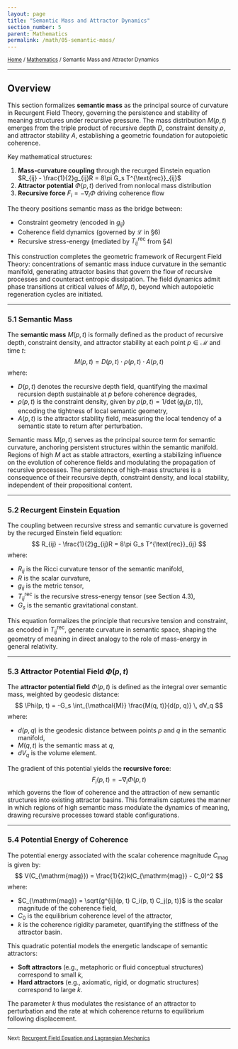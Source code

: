 ```yaml
---
layout: page
title: "Semantic Mass and Attractor Dynamics"
section_number: 5
parent: Mathematics
permalink: /math/05-semantic-mass/
---
```


<small>[Home](/) / [Mathematics](/math/) / Semantic Mass and Attractor Dynamics</small>

---

## Overview

This section formalizes **semantic mass** as the principal source of curvature in Recurgent Field Theory, governing the persistence and stability of meaning structures under recursive pressure. The mass distribution $M(p,t)$ emerges from the triple product of recursive depth $D$, constraint density $\rho$, and attractor stability $A$, establishing a geometric foundation for autopoietic coherence.

Key mathematical structures:
1. **Mass-curvature coupling** through the recurged Einstein equation $R_{ij} - \frac{1}{2}g_{ij}R = 8\pi G_s T^{\text{rec}}_{ij}$
2. **Attractor potential** $\Phi(p,t)$ derived from nonlocal mass distribution
3. **Recursive force** $F_i = -\nabla_i\Phi$ driving coherence flow

The theory positions semantic mass as the bridge between:
- Constraint geometry (encoded in $g_{ij}$)
- Coherence field dynamics (governed by $\mathcal{L}$ in §6)
- Recursive stress-energy (mediated by $T^{\text{rec}}_{ij}$ from §4)

This construction completes the geometric framework of Recurgent Field Theory: concentrations of semantic mass induce curvature in the semantic manifold, generating attractor basins that govern the flow of recursive processes and counteract entropic dissipation. The field dynamics admit phase transitions at critical values of $M(p, t)$, beyond which autopoietic regeneration cycles are initiated.

---

### **5.1 Semantic Mass**

The **semantic mass** $M(p, t)$ is formally defined as the product of recursive depth, constraint density, and attractor stability at each point $p \in \mathcal{M}$ and time $t$:
$$
M(p, t) = D(p, t) \cdot \rho(p, t) \cdot A(p, t)
$$
where:
- $D(p, t)$ denotes the recursive depth field, quantifying the maximal recursion depth sustainable at $p$ before coherence degrades,
- $\rho(p, t)$ is the constraint density, given by $\rho(p, t) = 1/\det(g_{ij}(p, t))$, encoding the tightness of local semantic geometry,
- $A(p, t)$ is the attractor stability field, measuring the local tendency of a semantic state to return after perturbation.

Semantic mass $M(p, t)$ serves as the principal source term for semantic curvature, anchoring persistent structures within the semantic manifold. Regions of high $M$ act as stable attractors, exerting a stabilizing influence on the evolution of coherence fields and modulating the propagation of recursive processes. The persistence of high-mass structures is a consequence of their recursive depth, constraint density, and local stability, independent of their propositional content.

---

### **5.2 Recurgent Einstein Equation**

The coupling between recursive stress and semantic curvature is governed by the recurged Einstein field equation:
$$
R_{ij} - \frac{1}{2}g_{ij}R = 8\pi G_s T^{\text{rec}}_{ij}
$$
where:
- $R_{ij}$ is the Ricci curvature tensor of the semantic manifold,
- $R$ is the scalar curvature,
- $g_{ij}$ is the metric tensor,
- $T^{\text{rec}}_{ij}$ is the recursive stress-energy tensor (see Section 4.3),
- $G_s$ is the semantic gravitational constant.

This equation formalizes the principle that recursive tension and constraint, as encoded in $T^{\text{rec}}_{ij}$, generate curvature in semantic space, shaping the geometry of meaning in direct analogy to the role of mass-energy in general relativity.

---

### **5.3 Attractor Potential Field $\Phi(p, t)$**

The **attractor potential field** $\Phi(p, t)$ is defined as the integral over semantic mass, weighted by geodesic distance:
$$
\Phi(p, t) = -G_s \int_{\mathcal{M}} \frac{M(q, t)}{d(p, q)} \, dV_q
$$
where:
- $d(p, q)$ is the geodesic distance between points $p$ and $q$ in the semantic manifold,
- $M(q, t)$ is the semantic mass at $q$,
- $dV_q$ is the volume element.

The gradient of this potential yields the **recursive force**:
$$
F_i(p, t) = -\nabla_i \Phi(p, t)
$$
which governs the flow of coherence and the attraction of new semantic structures into existing attractor basins. This formalism captures the manner in which regions of high semantic mass modulate the dynamics of meaning, drawing recursive processes toward stable configurations.

---

### **5.4 Potential Energy of Coherence**

The potential energy associated with the scalar coherence magnitude $C_{\mathrm{mag}}$ is given by:
$$
V(C_{\mathrm{mag}}) = \frac{1}{2}k(C_{\mathrm{mag}} - C_0)^2
$$
where:
- $C_{\mathrm{mag}} = \sqrt{g^{ij}(p, t) C_i(p, t) C_j(p, t)}$ is the scalar magnitude of the coherence field,
- $C_0$ is the equilibrium coherence level of the attractor,
- $k$ is the coherence rigidity parameter, quantifying the stiffness of the attractor basin.

This quadratic potential models the energetic landscape of semantic attractors:
- **Soft attractors** (e.g., metaphoric or fluid conceptual structures) correspond to small $k$,
- **Hard attractors** (e.g., axiomatic, rigid, or dogmatic structures) correspond to large $k$.

The parameter $k$ thus modulates the resistance of an attractor to perturbation and the rate at which coherence returns to equilibrium following displacement.

---

<small>Next: [Recurgent Field Equation and Lagrangian Mechanics](/math/06-recurgent-field-equation/)</small>
